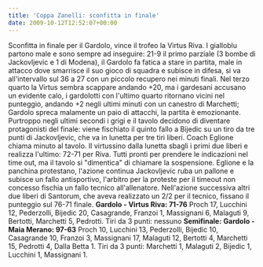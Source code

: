 ```yaml
---
title: 'Coppa Zanelli: sconfitta in finale'
date: 2009-10-12T12:52:07+00:00
---
```

Sconfitta in finale per il Gardolo, vince il trofeo la Virtus Riva. I gialloblu partono male e sono sempre ad inseguire: 21-9 il primo parziale (3 bombe di Jackovljevic e 1 di Modena), il Gardolo fa fatica a stare in partita, male in attacco dove smarrisce il suo gioco di squadra e subisce in difesa, si va all'intervallo sul 36 a 27 con un piccolo recupero nei minuti finali. Nel terzo quarto la Virtus sembra scappare andando +20, ma i gardesani accusano un evidente calo, i gardolotti con l'ultimo quarto ritornano vicini nel punteggio, andando +2 negli ultimi minuti con un canestro di Marchetti; Gardolo spreca malamente un paio di attacchi, la partita è emozionante. Purtroppo negli ultimi secondi i grigi e il tavolo decidono di diventare protagonisti del finale: viene fischiato il quinto fallo a Bijedic su un tiro da tre punti di Jackovljevic, che va in lunetta per tre tiri liberi. Coach Eglione chiama minuto al tavolo. Il virtussino dalla lunetta sbagli i primi due liberi e realizza l'ultimo: 72-71 per Riva. Tutti pronti per prendere le indicazioni nel time out, ma il tavolo si "dimentica" di chiamare la sospensione. Eglione e la panchina protestano, l'azione continua Jackovljevic ruba un pallone e subisce un fallo antisportivo, l'arbitro per la proteste per il timeout non concesso fischia un fallo tecnico all'allenatore. Nell'azione successiva altri due liberi di Santorum, che aveva realizzato un 2/2 per il tecnico, fissano il punteggio sul 76-71 finale. **Gardolo - Virtus Riva: 71-76** Proch 17, Lucchini 12, Pederzolli, Bijedic 20, Casagrande, Franzoi 1, Massignani 6, Malaguti 9, Bertotti, Marchetti 5, Pedrotti. Tiri da 3 punti: nessuno **Semifinale:** **Gardolo - Maia Merano: 97-63** Proch 10, Lucchini 13, Pederzolli, Bijedic 10, Casagrande 10, Franzoi 3, Massignani 17, Malaguti 12, Bertotti 4, Marchetti 15, Pedrotti 4, Dalla Betta 1. Tiri da 3 punti: Marchetti 1, Malaguti 2, Bijedic 1, Lucchini 1, Massignani 1.